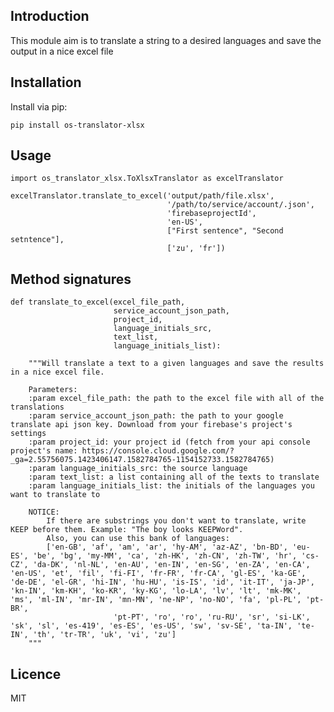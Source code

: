 Introduction
------------

This module aim is to translate a string to a desired languages and save the output in a nice excel file

## Installation
Install via pip:

    pip install os-translator-xlsx

## Usage       
    
    import os_translator_xlsx.ToXlsxTranslator as excelTranslator
    
    excelTranslator.translate_to_excel('output/path/file.xlsx',
                                       '/path/to/service/account/.json',
                                       'firebaseprojectId',
                                       'en-US',
                                       ["First sentence", "Second setntence"],
                                       ['zu', 'fr'])
                                       
## Method signatures

    def translate_to_excel(excel_file_path,
                           service_account_json_path,
                           project_id,
                           language_initials_src,
                           text_list,
                           language_initials_list):
                           
        """Will translate a text to a given languages and save the results in a nice excel file.
    
        Parameters:
        :param excel_file_path: the path to the excel file with all of the translations
        :param service_account_json_path: the path to your google translate api json key. Download from your firebase's project's settings
        :param project_id: your project id (fetch from your api console project's name: https://console.cloud.google.com/?_ga=2.55756075.1423406147.1582784765-1154152733.1582784765)
        :param language_initials_src: the source language
        :param text_list: a list containing all of the texts to translate
        :param language_initials_list: the initials of the languages you want to translate to
    
        NOTICE:
            If there are substrings you don't want to translate, write KEEP before them. Example: "The boy looks KEEPWord".
            Also, you can use this bank of languages:
            ['en-GB', 'af', 'am', 'ar', 'hy-AM', 'az-AZ', 'bn-BD', 'eu-ES', 'be', 'bg', 'my-MM', 'ca', 'zh-HK', 'zh-CN', 'zh-TW', 'hr', 'cs-CZ', 'da-DK', 'nl-NL', 'en-AU', 'en-IN', 'en-SG', 'en-ZA', 'en-CA', 'en-US', 'et', 'fil', 'fi-FI', 'fr-FR', 'fr-CA', 'gl-ES', 'ka-GE', 'de-DE', 'el-GR', 'hi-IN', 'hu-HU', 'is-IS', 'id', 'it-IT', 'ja-JP', 'kn-IN', 'km-KH', 'ko-KR', 'ky-KG', 'lo-LA', 'lv', 'lt', 'mk-MK', 'ms', 'ml-IN', 'mr-IN', 'mn-MN', 'ne-NP', 'no-NO', 'fa', 'pl-PL', 'pt-BR',
                           'pt-PT', 'ro', 'ro', 'ru-RU', 'sr', 'si-LK', 'sk', 'sl', 'es-419', 'es-ES', 'es-US', 'sw', 'sv-SE', 'ta-IN', 'te-IN', 'th', 'tr-TR', 'uk', 'vi', 'zu']
        """

## Licence
MIT